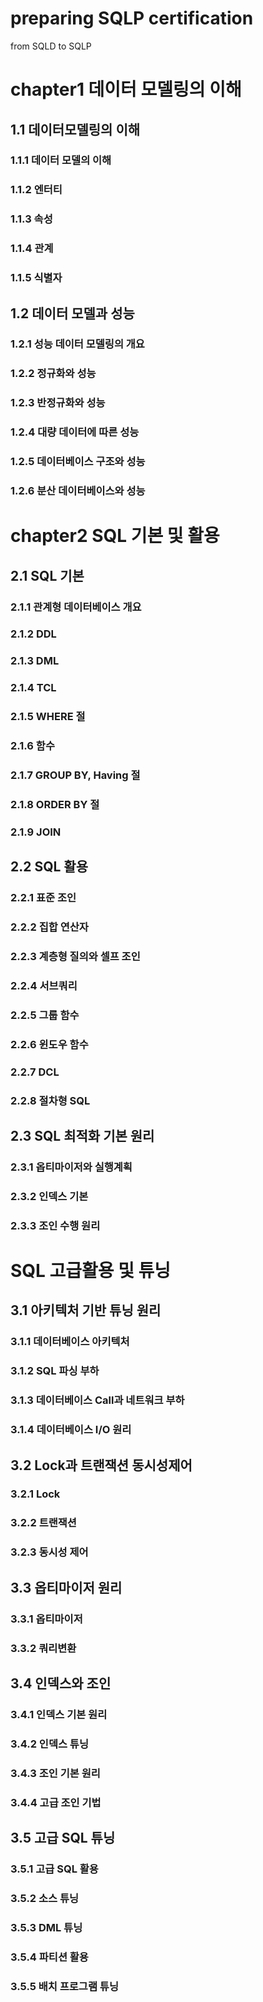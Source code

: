 # preparing SQLP certification
from SQLD to SQLP
# chapter1 데이터 모델링의 이해

## 1.1 데이터모델링의 이해
### 1.1.1 데이터 모델의 이해
### 1.1.2 엔터티
### 1.1.3 속성
### 1.1.4 관계
### 1.1.5 식별자

## 1.2 데이터 모델과 성능
### 1.2.1 성능 데이터 모델링의 개요
### 1.2.2 정규화와 성능
### 1.2.3 반정규화와 성능
### 1.2.4 대량 데이터에 따른 성능
### 1.2.5 데이터베이스 구조와 성능
### 1.2.6 분산 데이터베이스와 성능

# chapter2 SQL 기본 및 활용

## 2.1 SQL 기본
### 2.1.1 관계형 데이터베이스 개요
### 2.1.2 DDL
### 2.1.3 DML
### 2.1.4 TCL
### 2.1.5 WHERE 절
### 2.1.6 함수
### 2.1.7 GROUP BY, Having 절
### 2.1.8 ORDER BY 절
### 2.1.9 JOIN

## 2.2 SQL 활용
### 2.2.1 표준 조인
### 2.2.2 집합 연산자
### 2.2.3 계층형 질의와 셀프 조인
### 2.2.4 서브쿼리
### 2.2.5 그룹 함수
### 2.2.6 윈도우 함수
### 2.2.7 DCL
### 2.2.8 절차형 SQL

## 2.3 SQL 최적화 기본 원리
### 2.3.1 옵티마이저와 실행계획
### 2.3.2 인덱스 기본
### 2.3.3 조인 수행 원리

# SQL 고급활용 및 튜닝

## 3.1 아키텍처 기반 튜닝 원리
### 3.1.1 데이터베이스 아키텍처
### 3.1.2 SQL 파싱 부하
### 3.1.3 데이터베이스 Call과 네트워크 부하
### 3.1.4 데이터베이스 I/O 원리

## 3.2 Lock과 트랜잭션 동시성제어
### 3.2.1 Lock
### 3.2.2 트랜잭션
### 3.2.3 동시성 제어

## 3.3 옵티마이저 원리
### 3.3.1 옵티마이저
### 3.3.2 쿼리변환

## 3.4 인덱스와 조인
### 3.4.1 인덱스 기본 원리
### 3.4.2 인덱스 튜닝
### 3.4.3 조인 기본 원리
### 3.4.4 고급 조인 기법

## 3.5 고급 SQL 튜닝
### 3.5.1 고급 SQL 활용
### 3.5.2 소스 튜닝
### 3.5.3 DML 튜닝
### 3.5.4 파티션 활용
### 3.5.5 배치 프로그램 튜닝